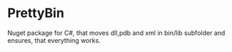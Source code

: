 PrettyBin
=========

Nuget package for C#, that  moves dll,pdb and xml in bin/lib subfolder and ensures, that everything works.
